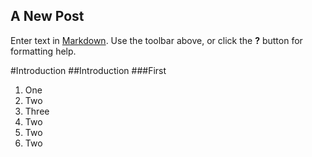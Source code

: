 ## A New Post

Enter text in [Markdown](http://daringfireball.net/projects/markdown/). Use the toolbar above, or click the **?** button for formatting help.

#Introduction
##Introduction
###First

1.	One
2.	Two
2.	Three
2.	Two
2.	Two
2.	Two